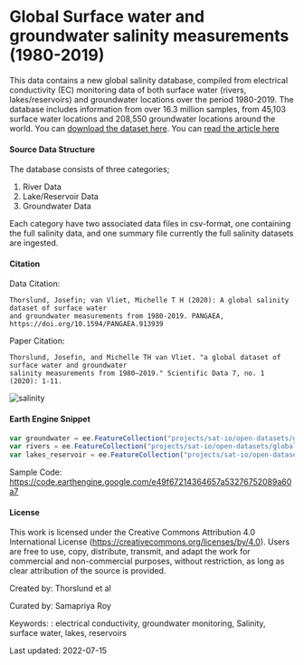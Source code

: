 # Global Surface water and groundwater salinity measurements (1980-2019)

This data contains a new global salinity database, compiled from electrical conductivity (EC) monitoring data of both surface water (rivers, lakes/reservoirs) and groundwater locations over the period 1980-2019. The database includes information from over 16.3 million samples, from 45,103 surface water locations and 208,550 groundwater locations around the world. You can [download the dataset here](https://doi.pangaea.de/10.1594/PANGAEA.913939?format=html#download). You can [read the article here](https://www.nature.com/articles/s41597-020-0562-z)


#### Source Data Structure
The database consists of three categories;
1. River Data
2. Lake/Reservoir Data
3. Groundwater Data

Each category have two associated data files in csv-format, one containing the full salinity data, and one summary file currently the full salinity datasets are ingested. 

#### Citation

Data Citation: 

```
Thorslund, Josefin; van Vliet, Michelle T H (2020): A global salinity dataset of surface water
and groundwater measurements from 1980-2019. PANGAEA, https://doi.org/10.1594/PANGAEA.913939
```

Paper Citation:

```
Thorslund, Josefin, and Michelle TH van Vliet. "a global dataset of surface water and groundwater
salinity measurements from 1980–2019." Scientific Data 7, no. 1 (2020): 1-11.
```

![salinity](https://user-images.githubusercontent.com/6677629/143496557-aa7e244e-c2a9-4854-8602-ec343c6e542b.gif)

#### Earth Engine Snippet

```js
var groundwater = ee.FeatureCollection("projects/sat-io/open-datasets/global_water_salinity/groundwaters_database");
var rivers = ee.FeatureCollection("projects/sat-io/open-datasets/global_water_salinity/rivers_database");
var lakes_reservoir = ee.FeatureCollection("projects/sat-io/open-datasets/global_water_salinity/lakes_reservoirs_database");
```

Sample Code: https://code.earthengine.google.com/e49f67214364657a53276752089a60a7

#### License

This work is licensed under the Creative Commons Attribution 4.0 International License (https://creativecommons.org/licenses/by/4.0). Users are free to use, copy, distribute, transmit, and adapt the work for commercial and non-commercial purposes, without restriction, as long as clear attribution of the source is provided.

Created by: Thorslund et al

Curated by: Samapriya Roy

Keywords: : electrical conductivity, groundwater monitoring, Salinity, surface water, lakes, reservoirs

Last updated: 2022-07-15
